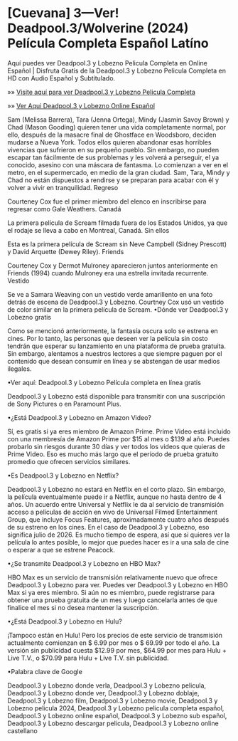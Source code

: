# [Cuevana] 3—Ver! Deadpool.3/Wolverine (2024) Película Completa Español Latíno

Aquí puedes ver Deadpool.3 y Lobezno Pelicula Completa en Online Español | Disfruta Gratis de la Deadpool.3 y Lobezno Pelicula Completa en HD con Audio Español y Subtitulado.

»» [Visite aquí para ver Deadpool.3 y Lobezno Pelicula Completa](https://amoviesflix.site/es/movie/533535/deadpool-wolverine)

»» [Ver Aqui Deadpool.3 y Lobezno Online Español](https://amoviesflix.site/es/movie/533535/deadpool-wolverine)

Sam (Melissa Barrera), Tara (Jenna Ortega), Mindy (Jasmin Savoy Brown) y Chad (Mason Gooding) quieren tener una vida completamente normal, por ello, después de la masacre final de Ghostface en Woodsboro, deciden mudarse a Nueva York. Todos ellos quieren abandonar esas horribles vivencias que sufrieron en su pequeño pueblo. Sin embargo, no pueden escapar tan fácilmente de sus problemas y les volverá a perseguir, el ya conocido, asesino con una máscara de fantasma. Lo comienzan a ver en el metro, en el supermercado, en medio de la gran ciudad. Sam, Tara, Mindy y Chad no están dispuestos a rendirse y se preparan para acabar con él y volver a vivir en tranquilidad.
Regreso

Courteney Cox fue el primer miembro del elenco en inscribirse para regresar como Gale Weathers.
Canadá

La primera película de Scream filmada fuera de los Estados Unidos, ya que el rodaje se lleva a cabo en Montreal, Canadá.
Sin ellos

Esta es la primera película de Scream sin Neve Campbell (Sidney Prescott) y David Arquette (Dewey Riley).
Friends

Courteney Cox y Dermot Mulroney aparecieron juntos anteriormente en Friends (1994) cuando Mulroney era una estrella invitada recurrente.
Vestido

Se ve a Samara Weaving con un vestido verde amarillento en una foto detrás de escena de Deadpool.3 y Lobezno. Courtney Cox usó un vestido de color similar en la primera película de Scream.
•Dónde ver Deadpool.3 y Lobezno gratis

Como se mencionó anteriormente, la fantasía oscura solo se estrena en cines. Por lo tanto, las personas que deseen ver la película sin costo tendrán que esperar su lanzamiento en una plataforma de prueba gratuita. Sin embargo, alentamos a nuestros lectores a que siempre paguen por el contenido que desean consumir en línea y se abstengan de usar medios ilegales.

•Ver aquí: Deadpool.3 y Lobezno Película completa en línea gratis

Deadpool.3 y Lobezno está disponible para transmitir con una suscripción de Sony Pictures o en Paramount Plus.

•¿Está Deadpool.3 y Lobezno en Amazon Video?

Sí, es gratis si ya eres miembro de Amazon Prime. Prime Video está incluido con una membresía de Amazon Prime por $15 al mes o $139 al año. Puedes probarlo sin riesgos durante 30 días y ver todos los videos que quieras de Prime Video. Eso es mucho más largo que el período de prueba gratuito promedio que ofrecen servicios similares.

•Es Deadpool.3 y Lobezno en Netflix?

Deadpool.3 y Lobezno no estará en Netflix en el corto plazo. Sin embargo, la película eventualmente puede ir a Netflix, aunque no hasta dentro de 4 años. Un acuerdo entre Universal y Netflix le da al servicio de transmisión acceso a películas de acción en vivo de Universal Filmed Entertainment Group, que incluye Focus Features, aproximadamente cuatro años después de su estreno en los cines. En el caso de Deadpool.3 y Lobezno, eso significa julio de 2026. Es mucho tiempo de espera, así que si quieres ver la película lo antes posible, lo mejor que puedes hacer es ir a una sala de cine o esperar a que se estrene Peacock.

•¿Se transmite Deadpool.3 y Lobezno en HBO Max?

HBO Max es un servicio de transmisión relativamente nuevo que ofrece Deadpool.3 y Lobezno para ver. Puedes ver Deadpool.3 y Lobezno en HBO Max si ya eres miembro. Si aún no es miembro, puede registrarse para obtener una prueba gratuita de un mes y luego cancelarla antes de que finalice el mes si no desea mantener la suscripción.

•¿Está Deadpool.3 y Lobezno en Hulu?

¡Tampoco están en Hulu! Pero los precios de este servicio de transmisión actualmente comienzan en $ 6.99 por mes o $ 69.99 por todo el año. La versión sin publicidad cuesta $12.99 por mes, $64.99 por mes para Hulu + Live T.V., o $70.99 para Hulu + Live T.V. sin publicidad.

•Palabra clave de Google

Deadpool.3 y Lobezno donde verla, Deadpool.3 y Lobezno pelicula, Deadpool.3 y Lobezno donde ver, Deadpool.3 y Lobezno doblaje, Deadpool.3 y Lobezno film, Deadpool.3 y Lobezno movie, Deadpool.3 y Lobezno pelicula 2024, Deadpool.3 y Lobezno pelicula completa español, Deadpool.3 y Lobezno online español, Deadpool.3 y Lobezno sub español, Deadpool.3 y Lobezno descargar pelicula, Deadpool.3 y Lobezno online castellano
